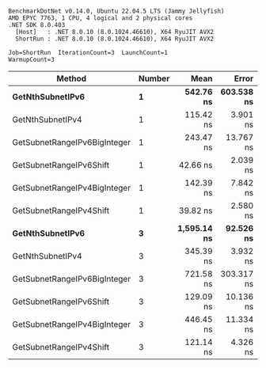 ```

BenchmarkDotNet v0.14.0, Ubuntu 22.04.5 LTS (Jammy Jellyfish)
AMD EPYC 7763, 1 CPU, 4 logical and 2 physical cores
.NET SDK 8.0.403
  [Host]   : .NET 8.0.10 (8.0.1024.46610), X64 RyuJIT AVX2
  ShortRun : .NET 8.0.10 (8.0.1024.46610), X64 RyuJIT AVX2

Job=ShortRun  IterationCount=3  LaunchCount=1  
WarmupCount=3  

```
| Method                       | Number | Mean        | Error      | StdDev    | Min         | Max         | Gen0   | Allocated |
|----------------------------- |------- |------------:|-----------:|----------:|------------:|------------:|-------:|----------:|
| **GetNthSubnetIPv6**             | **1**      |   **542.76 ns** | **603.538 ns** | **33.082 ns** |   **521.67 ns** |   **580.89 ns** | **0.0076** |     **696 B** |
| GetNthSubnetIPv4             | 1      |   115.42 ns |   3.901 ns |  0.214 ns |   115.18 ns |   115.57 ns | 0.0019 |     160 B |
| GetSubnetRangeIPv6BigInteger | 1      |   243.47 ns |  13.767 ns |  0.755 ns |   242.63 ns |   244.07 ns | 0.0048 |     432 B |
| GetSubnetRangeIPv6Shift      | 1      |    42.66 ns |   2.039 ns |  0.112 ns |    42.55 ns |    42.77 ns | 0.0019 |     160 B |
| GetSubnetRangeIPv4BigInteger | 1      |   142.39 ns |   7.842 ns |  0.430 ns |   142.06 ns |   142.88 ns | 0.0024 |     208 B |
| GetSubnetRangeIPv4Shift      | 1      |    39.82 ns |   2.580 ns |  0.141 ns |    39.66 ns |    39.93 ns | 0.0021 |     176 B |
| **GetNthSubnetIPv6**             | **3**      | **1,595.14 ns** |  **92.526 ns** |  **5.072 ns** | **1,591.12 ns** | **1,600.83 ns** | **0.0248** |    **2168 B** |
| GetNthSubnetIPv4             | 3      |   345.39 ns |   3.932 ns |  0.216 ns |   345.16 ns |   345.57 ns | 0.0057 |     480 B |
| GetSubnetRangeIPv6BigInteger | 3      |   721.58 ns | 303.317 ns | 16.626 ns |   710.44 ns |   740.69 ns | 0.0153 |    1296 B |
| GetSubnetRangeIPv6Shift      | 3      |   129.09 ns |  10.136 ns |  0.556 ns |   128.45 ns |   129.44 ns | 0.0057 |     480 B |
| GetSubnetRangeIPv4BigInteger | 3      |   446.45 ns |  11.334 ns |  0.621 ns |   445.78 ns |   447.01 ns | 0.0072 |     624 B |
| GetSubnetRangeIPv4Shift      | 3      |   121.14 ns |   4.326 ns |  0.237 ns |   120.91 ns |   121.38 ns | 0.0062 |     528 B |
